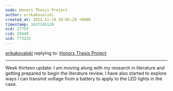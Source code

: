 ```yaml
---
node: Honors Thesis Project
author: erikakovalski
created_at: 2021-11-19 18:05:28 +0000
timestamp: 1637345128
nid: 27797
cid: 29449
uid: 773225
---
```




[erikakovalski](../profile/erikakovalski) replying to: [Honors Thesis Project](../notes/erikakovalski/09-24-2021/honors-thesis-project)

----
Week thirteen update: I am moving along with my research in literature and getting prepared to begin the literature review. I have also started to explore ways I can transmit voltage from a battery to apply to the LED lights in the case.